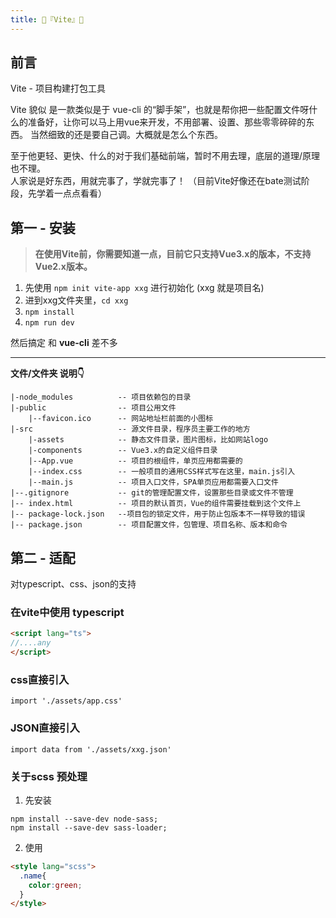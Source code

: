 ```yaml
---
title: 🍍『Vite』🍍
---
```



## 前言
Vite - 项目构建打包工具

Vite 貌似 是一款类似是于 vue-cli 的“脚手架”，也就是帮你把一些配置文件呀什么的准备好，让你可以马上用vue来开发，不用部署、设置、那些零零碎碎的东西。 当然细致的还是要自己调。大概就是怎么个东西。

至于他更轻、更快、什么的对于我们基础前端，暂时不用去理，底层的道理/原理也不理。   
人家说是好东西，用就完事了，学就完事了！ （目前Vite好像还在bate测试阶段，先学着一点点看看）

## 第一  - 安装
> **在使用Vite前，你需要知道一点，目前它只支持Vue3.x的版本，不支持Vue2.x版本。**


1. 先使用 `npm init vite-app xxg` 进行初始化 (xxg 就是项目名)
2. 进到xxg文件夹里，`cd xxg`
3. `npm install`
4. `npm run dev`

然后搞定 和 **vue-cli** 差不多

--- 
**文件/文件夹 说明👇**   

    |-node_modules          -- 项目依赖包的目录
    |-public                -- 项目公用文件
        |--favicon.ico      -- 网站地址栏前面的小图标
    |-src                   -- 源文件目录，程序员主要工作的地方
        |-assets            -- 静态文件目录，图片图标，比如网站logo
        |-components        -- Vue3.x的自定义组件目录
        |--App.vue          -- 项目的根组件，单页应用都需要的
        |--index.css        -- 一般项目的通用CSS样式写在这里，main.js引入
        |--main.js          -- 项目入口文件，SPA单页应用都需要入口文件
    |--.gitignore           -- git的管理配置文件，设置那些目录或文件不管理
    |-- index.html          -- 项目的默认首页，Vue的组件需要挂载到这个文件上
    |-- package-lock.json   --项目包的锁定文件，用于防止包版本不一样导致的错误
    |-- package.json        -- 项目配置文件，包管理、项目名称、版本和命令


## 第二 - 适配
对typescript、css、json的支持

### 在vite中使用 typescript
```html
<script lang="ts">
//....any
</script>
```

### css直接引入
    import './assets/app.css'

### JSON直接引入
    import data from './assets/xxg.json'


### 关于scss 预处理
1. 先安装 
```
npm install --save-dev node-sass;  
npm install --save-dev sass-loader;
```
2. 使用
```html
<style lang="scss">
  .name{
    color:green;
  }
</style>
```





